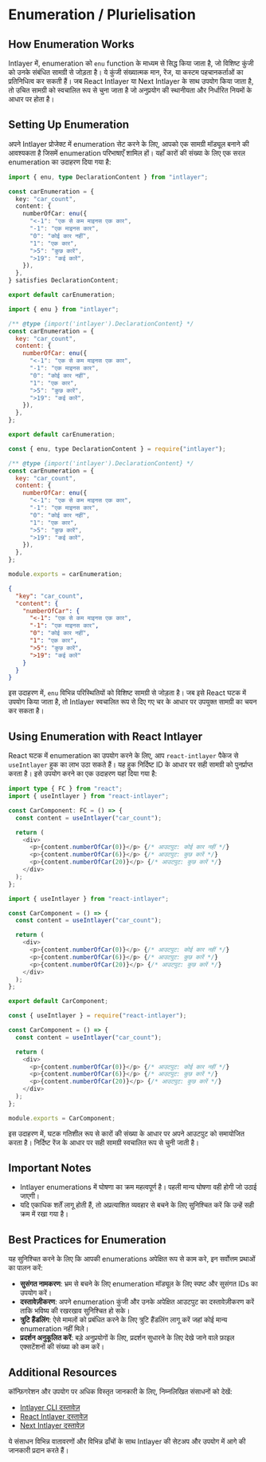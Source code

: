 # Enumeration / Plurielisation

## How Enumeration Works

Intlayer में, enumeration को `enu` function के माध्यम से सिद्ध किया जाता है, जो विशिष्ट कुंजी को उनके संबंधित सामग्री से जोड़ता है। ये कुंजी संख्यात्मक मान, रेंज, या कस्टम पहचानकर्ताओं का प्रतिनिधित्व कर सकती हैं। जब React Intlayer या Next Intlayer के साथ उपयोग किया जाता है, तो उचित सामग्री को स्वचालित रूप से चुना जाता है जो अनुप्रयोग की स्थानीयता और निर्धारित नियमों के आधार पर होता है।

## Setting Up Enumeration

अपने Intlayer प्रोजेक्ट में enumeration सेट करने के लिए, आपको एक सामग्री मॉड्यूल बनाने की आवश्यकता है जिसमें enumeration परिभाषाएँ शामिल हों। यहाँ कारों की संख्या के लिए एक सरल enumeration का उदाहरण दिया गया है:

```typescript fileName="**/*.content.ts" contentDeclarationFormat="typescript"
import { enu, type DeclarationContent } from "intlayer";

const carEnumeration = {
  key: "car_count",
  content: {
    numberOfCar: enu({
      "<-1": "एक से कम माइनस एक कार",
      "-1": "एक माइनस कार",
      "0": "कोई कार नहीं",
      "1": "एक कार",
      ">5": "कुछ कारें",
      ">19": "कई कारें",
    }),
  },
} satisfies DeclarationContent;

export default carEnumeration;
```

```javascript fileName="**/*.content.mjs" contentDeclarationFormat="esm"
import { enu } from "intlayer";

/** @type {import('intlayer').DeclarationContent} */
const carEnumeration = {
  key: "car_count",
  content: {
    numberOfCar: enu({
      "<-1": "एक से कम माइनस एक कार",
      "-1": "एक माइनस कार",
      "0": "कोई कार नहीं",
      "1": "एक कार",
      ">5": "कुछ कारें",
      ">19": "कई कारें",
    }),
  },
};

export default carEnumeration;
```

```javascript fileName="**/*.content.cjs" contentDeclarationFormat="commonjs"
const { enu, type DeclarationContent } = require("intlayer");

/** @type {import('intlayer').DeclarationContent} */
const carEnumeration = {
  key: "car_count",
  content: {
    numberOfCar: enu({
      "<-1": "एक से कम माइनस एक कार",
      "-1": "एक माइनस कार",
      "0": "कोई कार नहीं",
      "1": "एक कार",
      ">5": "कुछ कारें",
      ">19": "कई कारें",
    }),
  },
};

module.exports = carEnumeration;
```

```json fileName="**/*.content.json" contentDeclarationFormat="json"
{
  "key": "car_count",
  "content": {
    "numberOfCar": {
      "<-1": "एक से कम माइनस एक कार",
      "-1": "एक माइनस कार",
      "0": "कोई कार नहीं",
      "1": "एक कार",
      ">5": "कुछ कारें",
      ">19": "कई कारें"
    }
  }
}
```

इस उदाहरण में, `enu` विभिन्न परिस्थितियों को विशिष्ट सामग्री से जोड़ता है। जब इसे React घटक में उपयोग किया जाता है, तो Intlayer स्वचालित रूप से दिए गए चर के आधार पर उपयुक्त सामग्री का चयन कर सकता है।

## Using Enumeration with React Intlayer

React घटक में enumeration का उपयोग करने के लिए, आप `react-intlayer` पैकेज से `useIntlayer` हुक का लाभ उठा सकते हैं। यह हुक निर्दिष्ट ID के आधार पर सही सामग्री को पुनर्प्राप्त करता है। इसे उपयोग करने का एक उदाहरण यहां दिया गया है:

```typescript fileName="**/*.tsx" codeFormat="typescript"
import type { FC } from "react";
import { useIntlayer } from "react-intlayer";

const CarComponent: FC = () => {
  const content = useIntlayer("car_count");

  return (
    <div>
      <p>{content.numberOfCar(0)}</p> {/* आउटपुट: कोई कार नहीं */}
      <p>{content.numberOfCar(6)}</p> {/* आउटपुट: कुछ कारें */}
      <p>{content.numberOfCar(20)}</p> {/* आउटपुट: कुछ कारें */}
    </div>
  );
};
```

```javascript fileName="**/*.mjx" codeFormat="esm"
import { useIntlayer } from "react-intlayer";

const CarComponent = () => {
  const content = useIntlayer("car_count");

  return (
    <div>
      <p>{content.numberOfCar(0)}</p> {/* आउटपुट: कोई कार नहीं */}
      <p>{content.numberOfCar(6)}</p> {/* आउटपुट: कुछ कारें */}
      <p>{content.numberOfCar(20)}</p> {/* आउटपुट: कुछ कारें */}
    </div>
  );
};

export default CarComponent;
```

```javascript fileName="**/*.cjs" codeFormat="commonjs"
const { useIntlayer } = require("react-intlayer");

const CarComponent = () => {
  const content = useIntlayer("car_count");

  return (
    <div>
      <p>{content.numberOfCar(0)}</p> {/* आउटपुट: कोई कार नहीं */}
      <p>{content.numberOfCar(6)}</p> {/* आउटपुट: कुछ कारें */}
      <p>{content.numberOfCar(20)}</p> {/* आउटपुट: कुछ कारें */}
    </div>
  );
};

module.exports = CarComponent;
```

इस उदाहरण में, घटक गतिशील रूप से कारों की संख्या के आधार पर अपने आउटपुट को समायोजित करता है। निर्दिष्ट रेंज के आधार पर सही सामग्री स्वचालित रूप से चुनी जाती है।

## Important Notes

- Intlayer enumerations में घोषणा का क्रम महत्वपूर्ण है। पहली मान्य घोषणा वही होगी जो उठाई जाएगी।
- यदि एकाधिक शर्तें लागू होती हैं, तो अप्रत्याशित व्यवहार से बचने के लिए सुनिश्चित करें कि उन्हें सही क्रम में रखा गया है।

## Best Practices for Enumeration

यह सुनिश्चित करने के लिए कि आपकी enumerations अपेक्षित रूप से काम करे, इन सर्वोत्तम प्रथाओं का पालन करें:

- **सुसंगत नामकरण**: भ्रम से बचने के लिए enumeration मॉड्यूल के लिए स्पष्ट और सुसंगत IDs का उपयोग करें।
- **दस्तावेज़ीकरण**: अपने enumeration कुंजी और उनके अपेक्षित आउटपुट का दस्तावेज़ीकरण करें ताकि भविष्य की रखरखाव सुनिश्चित हो सके।
- **त्रुटि हैंडलिंग**: ऐसे मामलों को प्रबंधित करने के लिए त्रुटि हैंडलिंग लागू करें जहां कोई मान्य enumeration नहीं मिले।
- **प्रदर्शन अनुकूलित करें**: बड़े अनुप्रयोगों के लिए, प्रदर्शन सुधारने के लिए देखे जाने वाले फ़ाइल एक्सटेंशनों की संख्या को कम करें।

## Additional Resources

कॉन्फ़िगरेशन और उपयोग पर अधिक विस्तृत जानकारी के लिए, निम्नलिखित संसाधनों को देखें:

- [Intlayer CLI दस्तावेज़](https://github.com/aymericzip/intlayer/blob/main/docs/hi/intlayer_cli.md)
- [React Intlayer दस्तावेज़](https://github.com/aymericzip/intlayer/blob/main/docs/hi/intlayer_with_create_react_app.md)
- [Next Intlayer दस्तावेज़](https://github.com/aymericzip/intlayer/blob/main/docs/hi/intlayer_with_nextjs_15.md)

ये संसाधन विभिन्न वातावरणों और विभिन्न ढाँचों के साथ Intlayer की सेटअप और उपयोग में आगे की जानकारी प्रदान करते हैं।
